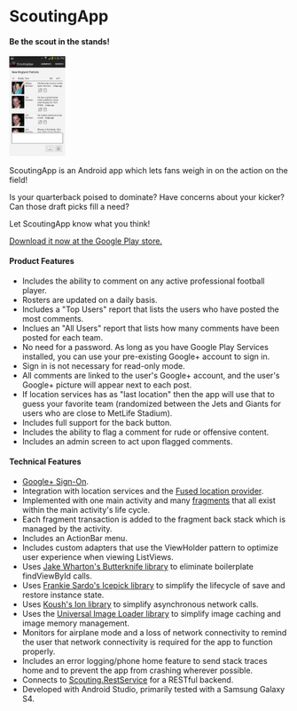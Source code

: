 ScoutingApp
===========

<h4>Be the scout in the stands!</h4>
<img src="screenshots/5.png" height="20%" width="20%" />

ScoutingApp is an Android app which lets fans weigh in on the action on the field!

Is your quarterback poised to dominate? Have concerns about your kicker? Can those draft picks fill a need?

Let ScoutingApp know what you think!

[Download it now at the Google Play store.](https://play.google.com/store/apps/details?id=com.jimg.scoutingapp)

#### Product Features
 * Includes the ability to comment on any active professional football player.
 * Rosters are updated on a daily basis.
 * Includes a "Top Users" report that lists the users who have posted the most comments.
 * Inclues an "All Users" report that lists how many comments have been posted for each team.
 * No need for a password. As long as you have Google Play Services installed, you can use your pre-existing Google+ account to sign in.
  * Sign in is not necessary for read-only mode.
 * All comments are linked to the user's Google+ account, and the user's Google+ picture will appear next to each post.
 * If location services has as "last location" then the app will use that to guess your favorite team (randomized between the Jets and Giants for users who are close to MetLife Stadium).
 * Includes full support for the back button.
 * Includes the ability to flag a comment for rude or offensive content.
 * Includes an admin screen to act upon flagged comments.

#### Technical Features
 * [Google+ Sign-On](https://developers.google.com/+/mobile/android/sign-in).
 * Integration with location services and the [Fused location provider](http://www.kpbird.com/2013/06/fused-location-provider-example.html).
 * Implemented with one main activity and many [fragments](http://developer.android.com/guide/components/fragments.html) that all exist within the main activity's life cycle.
  * Each fragment transaction is added to the fragment back stack which is managed by the activity.
 * Includes an ActionBar menu.
 * Includes custom adapters that use the ViewHolder pattern to optimize user experience when viewing ListViews.
 * Uses [Jake Wharton's Butterknife library](https://github.com/JakeWharton/butterknife) to eliminate boilerplate findViewById calls.
 * Uses [Frankie Sardo's Icepick library](https://github.com/frankiesardo/icepick) to simplify the lifecycle of save and restore instance state.
 * Uses [Koush's Ion library](http://koush.com/post/ion) to simplify asynchronous network calls.
 * Uses the [Universal Image Loader library](https://github.com/nostra13/Android-Universal-Image-Loader) to simplify image caching and image memory management.
 * Monitors for airplane mode and a loss of network connectivity to remind the user that network connectivity is required for the app to function properly.
 * Includes an error logging/phone home feature to send stack traces home and to prevent the app from crashing wherever possible.
 * Connects to [Scouting.RestService](https://github.com/JimGorman17/Scouting.RestService) for a RESTful backend.
 * Developed with Android Studio, primarily tested with a Samsung Galaxy S4.



